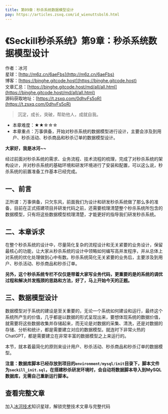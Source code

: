 ```yaml
---
title: 第09章：秒杀系统数据模型设计
pay: https://articles.zsxq.com/id_wienuttsbsl6.html
---
```


# 《Seckill秒杀系统》第9章：秒杀系统数据模型设计

作者：冰河
<br/>星球：[http://m6z.cn/6aeFbs](http://m6z.cn/6aeFbs)
<br/>博客：[https://binghe.gitcode.host](https://binghe.gitcode.host)
<br/>文章汇总：[https://binghe.gitcode.host/md/all/all.html](https://binghe.gitcode.host/md/all/all.html)
<br/>源码获取地址：[https://t.zsxq.com/0dhvFs5oR](https://t.zsxq.com/0dhvFs5oR)

> 沉淀，成长，突破，帮助他人，成就自我。

* 本章难度：★★☆☆☆
* 本章重点：万事俱备，开始对秒杀系统的数据模型进行设计，主要会涉及到用户、秒杀活动、秒杀商品和秒杀订单的数据模型设计。

**大家好，我是冰河~~**

经过前面对秒杀系统的需求、业务流程、技术流程的梳理，完成了对秒杀系统的架构设计，并对秒杀系统的基础环境和研发环境进行了安装和配置，可以这么说，秒杀系统的前置准备工作基本已经完成。

## 一、前言

正所谓：万事俱备，只欠东风，前面我们为设计和研发秒杀系统做了那么多的准备，目前在正式搭建项目并研发代码之前，还需要梳理清楚整个秒杀系统所包含的数据模型，只有将这些数据模型梳理清楚，才能更好的指导我们研发秒杀系统。

## 二、本章诉求

在整个秒杀系统的设计中，尽量简化复杂的流程设计和无关紧要的业务设计，保留最核心的功能，让大家从秒杀系统的设计中领略如何编写高并发程序，并从总体上对系统的优化处理做到心中有数。秒杀系统简化无关紧要的业务后，主要涉及到用户、秒杀活动、秒杀商品和秒杀订单。

**另外，这个秒杀系统专栏不仅仅是带着大家写业务代码，更重要的是的系统的调优过程和解决并发瓶颈的思路和方法，好了，马上开始今天的正题。**

## 三、数据模型设计

数据模型对于系统的建设是至关重要的，无论一个系统如何建设和运行，最终这个系统所产生的价值，几乎都是以数据的形式呈现出来，要想体现系统的数据价值，就需要将这些数据收集并存储起来，而无论是对数据的采集、清洗，还是对数据的存储、分析和统计，都是需要建立对应的数据模型。就连时下非常火热的ChatGPT，都是需要建立在非常丰富的数据模型之上来运行的。

本节，就本着最简化的原则来设计用户、秒杀活动、秒杀商品和秒杀订单的数据模型。

**注意：数据库脚本已经存放到项目的`environment/mysql/init`目录下，脚本文件为`seckill_init.sql`，在搭建秒杀研发环境时，会自动将数据脚本导入到MySQL数据库，无需自己重新运行脚本。**

## 查看完整文章

加入[冰河技术](http://m6z.cn/6aeFbs)知识星球，解锁完整技术文章与完整代码